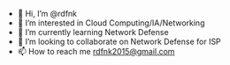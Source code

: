 - 👋 Hi, I’m @rdfnk
- 👀 I’m interested in Cloud Computing/IA/Networking
- 🌱 I’m currently learning Network Defense
- 💞️ I’m looking to collaborate on Network Defense for ISP
- 📫 How to reach me rdfnk2015@gmail.com

<!---
rdfnk/rdfnk is a ✨ special ✨ repository because its `README.md` (this file) appears on your GitHub profile.
You can click the Preview link to take a look at your changes.
--->
